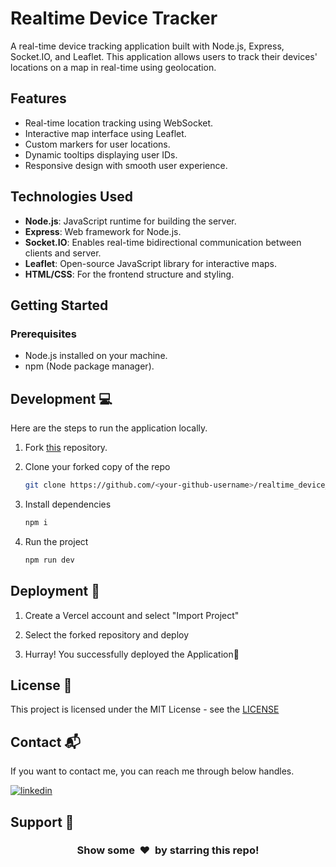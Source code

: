 # Realtime Device Tracker

A real-time device tracking application built with Node.js, Express, Socket.IO, and Leaflet. This application allows users to track their devices' locations on a map in real-time using geolocation.

## Features

- Real-time location tracking using WebSocket.
- Interactive map interface using Leaflet.
- Custom markers for user locations.
- Dynamic tooltips displaying user IDs.
- Responsive design with smooth user experience.

## Technologies Used

- **Node.js**: JavaScript runtime for building the server.
- **Express**: Web framework for Node.js.
- **Socket.IO**: Enables real-time bidirectional communication between clients and server.
- **Leaflet**: Open-source JavaScript library for interactive maps.
- **HTML/CSS**: For the frontend structure and styling.

## Getting Started

### Prerequisites

- Node.js installed on your machine.
- npm (Node package manager).

## Development 💻

Here are the steps to run the application locally.

1. Fork [this](https://github.com/subrata-bauri/realtime_device_tracker) repository.

2. Clone your forked copy of the repo

   ```bash
   git clone https://github.com/<your-github-username>/realtime_device_tracker.git
   ```

3. Install dependencies

   ```bash
   npm i
   ```

4. Run the project

   ```bash
   npm run dev
   ```

## Deployment 🚀

1. Create a Vercel account and select "Import Project"

2. Select the forked repository and deploy

3. Hurray! You successfully deployed the Application🥳

## License 📄

This project is licensed under the MIT License - see the [LICENSE](https://github.com/subrata-bauri/realtime_device_tracker/blob/main/LICENSE)

## Contact 📬

If you want to contact me, you can reach me through below handles.

[![linkedin](https://img.shields.io/badge/LinkedIn-0077B5?style=for-the-badge&logo=linkedin&logoColor=white)](https://www.linkedin.com/in/subrata-bauri-n0311)

## Support 🙌

<div align="center">
  <h3> Show some &nbsp;❤️&nbsp; by starring this repo! </h3>
</div>
